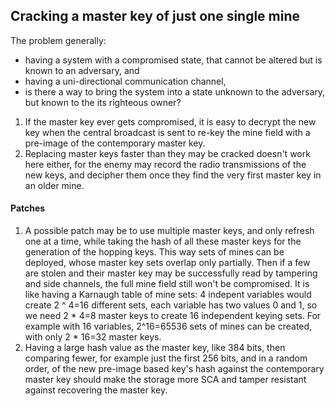 ## Cracking a master key of just one single mine

The problem generally:
- having a system with a compromised state, that cannot be altered but is known to an adversary, and
- having a uni-directional communication channel,
- is there a way to bring the system into a state unknown to the adversary, but known to the its righteous owner?

1) If the master key ever gets compromised, it is easy to decrypt the new key when the central broadcast is sent to re-key the mine field with a pre-image of the contemporary master key.
2) Replacing master keys faster than they may be cracked doesn't work here either, for the enemy may record the radio transmissions of the new keys, and decipher them once they find the very first master key in an older mine.

#### Patches
1) A possible patch may be to use multiple master keys, and only refresh one at a time, while taking the hash of all these master keys for the generation of the hopping keys. This way sets of mines can be deployed, whose master key sets overlap only partially. Then if a few are stolen and their master key may be successfully read by tampering and side channels, the full mine field still won't be compromised. It is like having a Karnaugh table of mine sets: 4 indepent variables would create 2 ^ 4=16 different sets, each variable has two values 0 and 1, so we need 2 * 4=8 master keys to create 16 independent keying sets. For example with 16 variables, 2^16=65536 sets of mines can be created, with only 2 * 16=32 master keys.
2) Having a large hash value as the master key, like 384 bits, then comparing fewer, for example just the first 256 bits, and in a random order, of the new pre-image based key's hash against the contemporary master key should make the storage more SCA and tamper resistant against recovering the master key.
